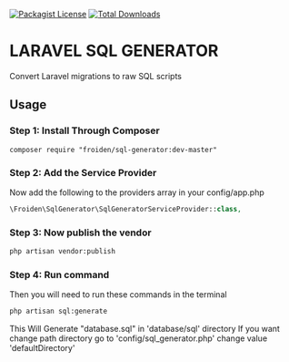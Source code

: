 [![Packagist License](https://poser.pugx.org/froiden/sql-generator/license.png)]()
[![Total Downloads](https://poser.pugx.org/froiden/sql-generator/d/total.png)](https://packagist.org/packages/froiden/sql-generator)


# LARAVEL SQL GENERATOR
Convert Laravel migrations to raw SQL scripts


## Usage

### Step 1: Install Through Composer

```
composer require "froiden/sql-generator:dev-master"
```

### Step 2: Add the Service Provider
Now add the following to the providers array in your config/app.php

```php
\Froiden\SqlGenerator\SqlGeneratorServiceProvider::class,
```
### Step 3: Now publish the vendor
```bash
php artisan vendor:publish
```


### Step 4: Run command
Then you will need to run these commands in the terminal

```bash
php artisan sql:generate
```

This Will Generate "database.sql" in 'database/sql' directory
If you want change path directory go to 'config/sql_generator.php' change value 'defaultDirectory'
